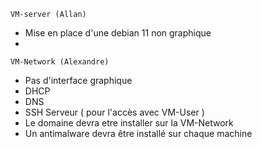 
    VM-server (Allan)
    
- Mise en place d'une debian 11 non graphique 
- 

    VM-Network (Alexandre)
- Pas d'interface graphique
- DHCP
- DNS 
- SSH Serveur ( pour l'accès avec VM-User )
- Le domaine devra etre installer sur la VM-Network
- Un antimalware devra être installé sur chaque machine
 
